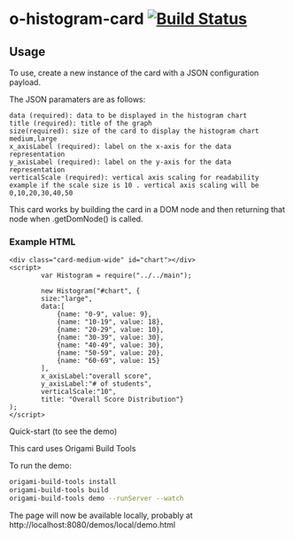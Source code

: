 # o-histogram-card [![Build Status](https://travis-ci.org/Pearson-Higher-Ed/o-histogram-card.svg)](https://travis-ci.org/Pearson-Higher-Ed/o-histogram-card)

## Usage

To use, create a new instance of the card with a JSON configuration payload.

The JSON paramaters are as follows:

	data (required): data to be displayed in the histogram chart
    title (required): title of the graph
    size(required): size of the card to display the histogram chart medium,large
  	x_axisLabel (required): label on the x-axis for the data representation 
   	y_axisLabel (required): label on the y-axis for the data representation
   	verticalScale (required): vertical axis scaling for readability example if the scale size is 10 . vertical axis scaling will be 0,10,20,30,40,50
This card works by building the card in a DOM node and then returning that node when .getDomNode() is called.

### Example HTML
	<div class="card-medium-wide" id="chart"></div>
	<script>
			var Histogram = require("../../main");

			new Histogram("#chart", {
			size:"large",
			data:[
				{name: "0-9", value: 9},
				{name: "10-19", value: 18},
				{name: "20-29", value: 10},
				{name: "30-39", value: 30},
				{name: "40-49", value: 30},
				{name: "50-59", value: 20},
				{name: "60-69", value: 15}
			],
			x_axisLabel:"overall score",
			y_axisLabel:"# of students",
			verticalScale:"10",
			title: "Overall Score Distribution"}
	);
	</script>

Quick-start (to see the demo)

This card uses Origami Build Tools

To run the demo:
```bash
origami-build-tools install
origami-build-tools build
origami-build-tools demo --runServer --watch
```
The page will now be available locally, probably at http://localhost:8080/demos/local/demo.html
